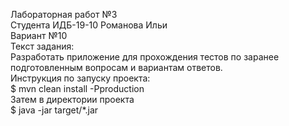Лабораторная работ №3\
Студента ИДБ-19-10 Романова Ильи\
Вариант №10\
Текст задания:\
Разработать приложение для прохождения тестов по заранее
подготовленным вопросам и вариантам ответов.\
Инструкция по запуску проекта:\
$ mvn clean install -Pproduction \
Затем в директории проекта\
$ java -jar target/*.jar
